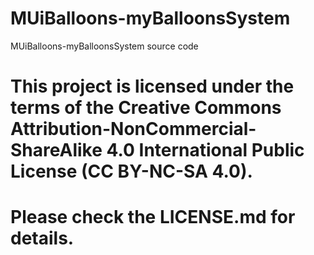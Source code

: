 # MUiBalloons-myBalloonsSystem
MUiBalloons-myBalloonsSystem source code
# This project is licensed under the terms of the Creative Commons Attribution-NonCommercial-ShareAlike 4.0 International Public License (CC BY-NC-SA 4.0).
# Please check the LICENSE.md for details.
